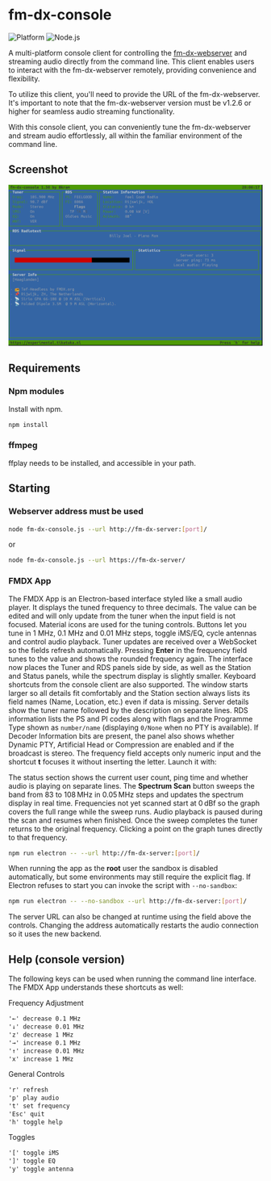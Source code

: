 # fm-dx-console

![Platform](https://img.shields.io/badge/platform-linux%20%7C%20windows%20%7C%20macos-brightgreen)
![Node.js](https://img.shields.io/badge/node-%3E%3D14.x-blue)


A multi-platform console client for controlling the [fm-dx-webserver](https://github.com/NoobishSVK/fm-dx-webserver) and streaming audio directly from the command line. This client enables users to interact with the fm-dx-webserver remotely, providing convenience and flexibility.

To utilize this client, you'll need to provide the URL of the fm-dx-webserver. It's important to note that the fm-dx-webserver version must be v1.2.6 or higher for seamless audio streaming functionality.

With this console client, you can conveniently tune the fm-dx-webserver and stream audio effortlessly, all within the familiar environment of the command line.

## Screenshot

![Screenshot Linux](images/screenshot-Linux.png "Screenshot Linux")

## Requirements

### Npm modules

Install with npm.

```bash
npm install
```

### ffmpeg

ffplay needs to be installed, and accessible in your path.

## Starting

### Webserver address must be used

```bash
node fm-dx-console.js --url http://fm-dx-server:[port]/
```

or

```bash
node fm-dx-console.js --url https://fm-dx-server/
```

### FMDX App

The FMDX App is an Electron-based interface styled like a small audio player. It
displays the tuned frequency to three decimals. The value can be edited and will
only update from the tuner when the input field is not focused. Material icons
are used for the tuning controls. Buttons let you tune in 1 MHz, 0.1 MHz and 0.01
MHz steps, toggle iMS/EQ, cycle antennas and control audio
playback. Tuner updates are received over a WebSocket so the fields refresh
automatically. Pressing **Enter** in the frequency field tunes to the value and
shows the rounded frequency again. The interface now places the Tuner and RDS
panels side by side, as well as the Station and Status panels, while the
spectrum display is slightly smaller. Keyboard shortcuts from the console client
are also supported. The window starts larger so all details fit comfortably and
the Station section always lists its field names (Name, Location, etc.) even if
data is missing. Server details show the tuner name followed by the description
on separate lines. RDS information lists the PS and PI codes along with
flags and the Programme Type shown as `number/name` (displaying `0/None` when
no PTY is available). If Decoder Information bits are present, the panel also
shows whether Dynamic PTY, Artificial Head or Compression are enabled and if
the broadcast is stereo. The frequency field accepts only numeric input and the
shortcut **t** focuses it without inserting the letter. Launch it with:

The status section shows the current user count, ping time and whether audio is
playing on separate lines.
The **Spectrum Scan** button sweeps the band from 83 to 108 MHz in 0.05 MHz steps
and updates the spectrum display in real time. Frequencies not yet scanned start
at 0 dBf so the graph covers the full range while the sweep runs. Audio playback
is paused during the scan and resumes when finished. Once the sweep completes
the tuner returns to the original frequency. Clicking a point on the graph tunes
directly to that frequency.

```bash
npm run electron -- --url http://fm-dx-server:[port]/
```

When running the app as the **root** user the sandbox is disabled
automatically, but some environments may still require the explicit flag. If
Electron refuses to start you can invoke the script with `--no-sandbox`:

```bash
npm run electron -- --no-sandbox --url http://fm-dx-server:[port]/
```

The server URL can also be changed at runtime using the field above the
controls. Changing the address automatically restarts the audio connection so it
uses the new backend.

## Help (console version)

The following keys can be used when running the command line interface. The
FMDX App understands these shortcuts as well:

Frequency Adjustment

    '←' decrease 0.1 MHz
    '↓' decrease 0.01 MHz
    'z' decrease 1 MHz
    '→' increase 0.1 MHz
    '↑' increase 0.01 MHz
    'x' increase 1 MHz

General Controls

    'r' refresh
    'p' play audio
    't' set frequency
    'Esc' quit
    'h' toggle help

Toggles

    '[' toggle iMS
    ']' toggle EQ
    'y' toggle antenna
